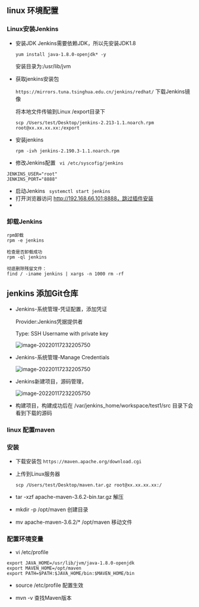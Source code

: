 ## linux 环境配置

### Linux安装Jenkins

* 安装JDK Jenkins需要依赖JDK，所以先安装JDK1.8

  `yum install java-1.8.0-openjdk* -y`

  安装目录为:/usr/lib/jvm

* 获取jenkins安装包 

  `https://mirrors.tuna.tsinghua.edu.cn/jenkins/redhat/` 下载Jenkins镜像

  将本地文件传输到Linux /export目录下

  `scp /Users/test/Desktop/jenkins-2.213-1.1.noarch.rpm root@xx.xx.xx.xx:/export`

* 安装jenkins

  `rpm -ivh jenkins-2.190.3-1.1.noarch.rpm`

* 修改Jenkins配置
  ` vi /etc/syscofig/jenkins`

```
JENKINS_USER="root"
JENKINS_PORT="8888"
```

* 启动Jenkins
  ` systemctl start jenkins`
* 打开浏览器访问 http://192.168.66.101:8888，跳过插件安装
* 



### 卸载Jenkins

```
rpm卸载
rpm -e jenkins

检查是否卸载成功
rpm -ql jenkins

彻底删除残留文件：
find / -iname jenkins | xargs -n 1000 rm -rf
```



## jenkins 添加Git仓库

* Jenkins-系统管理-凭证配置，添加凭证

  Provider:Jenkins凭据提供者

  Type: SSH Username with private key

  ![image-20220117232205750](https://github.com/xiaobai1315/xiaobai1315.github.io/blob/main/images/screenshoot/jenkins/qjpz.png)

* Jenkins-系统管理-Manage Credentials

  ![image-20220117232205750](https://github.com/xiaobai1315/xiaobai1315.github.io/blob/main/images/screenshoot/jenkins/pzgl.png)

* Jenkins新建项目，源码管理，

  ![image-20220117232205750](https://github.com/xiaobai1315/xiaobai1315.github.io/blob/main/images/screenshoot/jenkins/ymgl.png)

* 构建项目，构建成功后在 /var/jenkins_home/workspace/test1/src 目录下会看到下载的源码



### linux 配置maven

### 安装

* 下载安装包 `https://maven.apache.org/download.cgi`

* 上传到Linux服务器

  `scp /Users/test/Desktop/maven.tar.gz root@xx.xx.xx.xx:/`

* tar -xzf apache-maven-3.6.2-bin.tar.gz 解压 

* mkdir -p /opt/maven 创建目录

* mv apache-maven-3.6.2/* /opt/maven 移动文件

### 配置环境变量

* vi /etc/profile

```
export JAVA_HOME=/usr/lib/jvm/java-1.8.0-openjdk
export MAVEN_HOME=/opt/maven
export PATH=$PATH:$JAVA_HOME/bin:$MAVEN_HOME/bin
```

* source /etc/profile 配置生效

* mvn -v 查找Maven版本

